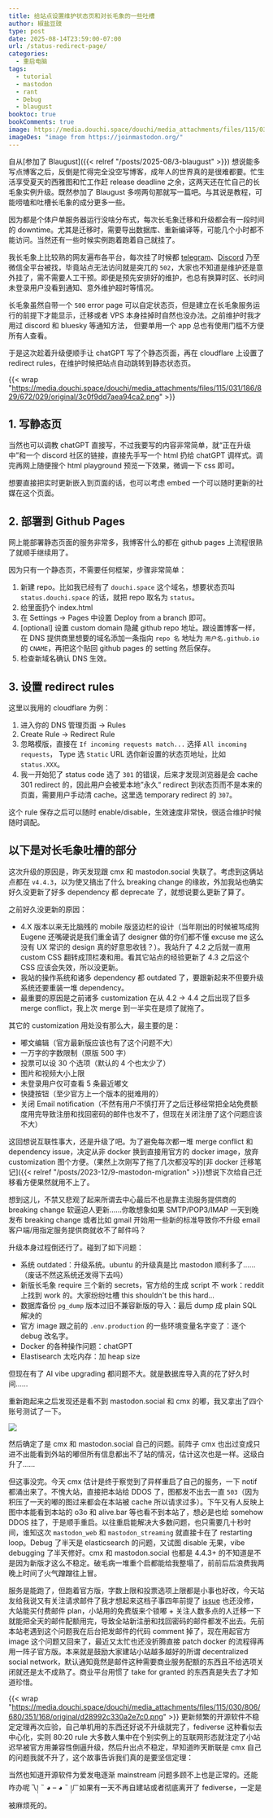 ```yaml
---
title: 给站点设置维护状态页和对长毛象的一些吐槽
author: 椒盐豆豉
type: post
date: 2025-08-14T23:59:00-07:00
url: /status-redirect-page/
categories:
  - 重启电脑
tags:
  - tutorial
  - mastodon
  - rant
  - Debug
  - blaugust
booktoc: true
bookComments: true
image: https://media.douchi.space/douchi/media_attachments/files/115/031/635/557/720/011/original/95ffe814276ac819.png
imageDes: "image from https://joinmastodon.org/"
---
```


自从[参加了 Blaugust]({{< relref "/posts/2025-08/3-blaugust" >}}) 想说能多写点博客之后，反倒是忙得完全没空写博客，成年人的世界真的是很难都要。忙生活享受夏天的西雅图和忙工作赶 release deadline 之余，这两天还在忙自己的长毛象实例升级。既然参加了 Blaugust 多唠两句那就写一篇吧。与其说是教程，可能唠嗑和吐槽长毛象的成分更多一些。

<!--more-->

因为都是个体户单服务器运行没啥分布式，每次长毛象迁移和升级都会有一段时间的 downtime。尤其是迁移时，需要导出数据库、重新编译等，可能几个小时都不能访问。当然还有一些时候实例跑着跑着自己就挂了。

我长毛象上比较熟的网友遍布各平台，每次挂了时候都 [telegram](https://t.me/mtfront)、[Discord](https://discord.gg/cESS4JpsdG) 乃至微信全平台被找，毕竟站点无法访问就是突兀的 `502`，大家也不知道是维护还是意外挂了，需不需要人工干预。即便是预先安排好的维护，也总有换算时区、长时间未登录用户没看到通知、意外维护超时等情况。


长毛象虽然自带一个 `500` error page 可以自定状态页，但是建立在长毛象服务运行的前提下才能显示，迁移或者 VPS 本身挂掉时自然也没办法。之前维护时我才用过 discord 和 bluesky 等通知方法， 但要单用一个 app 总也有使用门槛不方便所有人查看。

于是这次趁着升级便顺手让 chatGPT 写了个静态页面，再在 cloudflare 上设置了 redirect rules，在维护时候把站点自动跳转到静态状态页。

{{< wrap "https://media.douchi.space/douchi/media_attachments/files/115/031/186/829/672/029/original/3c0f9dd7aea94ca2.png" >}}
## 1. 写静态页
当然也可以调教 chatGPT 直接写，不过我要写的内容非常简单，就“正在升级中”和一个 discord 社区的链接，直接先手写一个 html 扔给 chatGPT 调样式。调完再网上随便搜个 html playground 预览一下效果，微调一下 css 即可。

想要直接把实时更新嵌入到页面的话，也可以考虑 embed 一个可以随时更新的社媒在这个页面。

## 2. 部署到 Github Pages
网上能部署静态页面的服务非常多，我博客什么的都在 github pages 上流程很熟了就顺手继续用了。

因为只有一个静态页，不需要任何框架，步骤非常简单：
1. 新建 repo。比如我已经有了 `douchi.space` 这个域名，想要状态页叫 `status.douchi.space` 的话，就把 repo 取名为 `status`。
2. 给里面扔个 index.html
3. 在 Settings -> Pages 中设置 Deploy from a branch 即可。
4. [optional] 设置 custom domain 隐藏 github repo 地址。跟设置博客一样，在 DNS 提供商里想要的域名添加一条指向 `repo 名` 地址为 `用户名.github.io` 的 `CNAME`，再把这个贴回 github pages 的 setting 然后保存。
5. 检查新域名确认 DNS 生效。

## 3. 设置 redirect rules
这里以我用的 cloudflare 为例：
1. 进入你的 DNS 管理页面 -> Rules
2. Create Rule -> Redirect Rule
3. 忽略模版，直接在 `If incoming requests match...` 选择 `All incoming requests`， Type 选 `Static` URL 选你新设置的状态页地址，比如 `status.XXX`。
4. 我一开始犯了 status code 选了 `301` 的错误，后来才发现浏览器是会 cache 301 redirect 的，因此用户会被爱本地”永久“ redirect 到状态页而不是本来的页面，需要用户手动清 cache。这里选 temporary redirect 的 `307`。

这个 rule 保存之后可以随时 enable/disable，生效速度非常快，很适合维护时候随时调配。

## 以下是对长毛象吐槽的部分
这次升级的原因是，昨天发现跟 cmx 和 mastodon.social 失联了。考虑到这俩站点都在 `v4.4.3`，以为使又搞出了什么 breaking change 的缘故，外加我站也确实好久没更新了好多 dependency 都 deprecate 了，就想说要么更新了算了。

之前好久没更新的原因：
-  4.X 版本以来无比脑残的 mobile 版竖边栏的设计（当年刚出的时候被骂成狗 Eugene 还嘴硬说是我们重金请了 designer 做的你们都不懂 excuse me 这么没有 UX 常识的 design 真的好意思收钱？）。我站升了 4.2 之后就一直用 custom CSS 翻转成顶栏凑和用。看其它站点的经验更新了 4.3 之后这个 CSS 应该会失效，所以没更新。
- 我站的操作系统和诸多 dependency 都 outdated 了，要跟新起来不但要升级系统还要重装一堆 dependency。
- 最重要的原因是之前诸多 customization 在从 4.2 -> 4.4 之后出现了巨多 merge conflict，我上次 merge 到一半实在是烦了就拖了。

其它的 customization 用处没有那么大，最主要的是：
- 嘟文编辑（官方最新版应该也有了这个问题不大）
- 一万字的字数限制（原版 500 字）
- 投票可以设 30 个选项（默认的 4 个也太少了）
- 图片和视频大小上限
- 未登录用户仅可查看 5 条最近嘟文
- 快捷按钮（至少官方上一个版本的挺难用的）
- 关闭 Email notification（不然有用户不慎打开了之后迁移经常把全站免费额度用完导致注册和找回密码的邮件也发不了，但现在关闭注册了这个问题应该不大）

这回想说互联性事大，还是升级了吧。为了避免每次都一堆 merge conflict 和 dependency issue，决定从非 docker 换到直接用官方的 docker image，放弃 customization 图个方便。（果然上次刚写了拖了几次都没写的[非 docker 迁移笔记]({{< relref "/posts/2023-12/9-mastodon-migration" >}})想说下次给自己迁移看方便果然就用不上了。

想到这儿，不禁又悲观了起来所谓去中心最后不也是靠主流服务提供商的 breaking change 软逼迫人更新……你敢想象如果 SMTP/POP3/IMAP 一天到晚发布 breaking change 或者比如 gmail 开始用一些新的标准导致你不升级 email 客户端/用指定服务提供商就收不了邮件吗？

升级本身过程倒还行了。碰到了如下问题：
- 系统 outdated：升级系统。ubuntu 的升级真是比 mastodon 顺利多了……（废话不然这系统还发得下去吗）
- 新版长毛象 require 三个新的 secrets，官方给的生成 script 不 work：reddit 上找到 work 的。大家纷纷吐槽 this shouldn't be this hard...
- 数据库备份 `pg_dump` 版本过旧不兼容新版的导入：最后 dump 成 plain SQL 解决的
- 官方 image 跟之前的 `.env.production` 的一些环境变量名字变了：逐个 debug 改名字。
- Docker 的各种操作问题：chatGPT
- Elastisearch 太吃内存：加 heap size

但现在有了 AI vibe upgrading 都问题不大。就是数据库导入真的花了好久时间……

重新跑起来之后发现还是看不到 mastodon.social 和 cmx 的嘟，我又拿出了四个账号测试了一下。

![](https://media.douchi.space/douchi/media_attachments/files/115/025/855/028/783/759/original/a4fe2a7988ff2882.png)

然后确定了是 cmx 和 mastodon.social 自己的问题。前阵子 cmx 也出过变成只进不出能看到外站的嘟但所有信息都出不了站的情况，估计这次也是一样。这级白升了…… 

但这事没完。今天 cmx 估计是终于察觉到了异样重启了自己的服务，一下 notif 都涌出来了。不愧大站，直接把本站给 DDOS 了，图都发不出去一直 `503`（因为积压了一天的嘟的图过来都会在本站被 cache 所以请求过多）。下午又有人反映上图中本能看到本站的 o3o 和 alive.bar 等也看不到本站了，想必是也给 somehow DDOS 挂了，于是顺手重启。以往重启能解决大多数问题，也只需要几十秒时间，谁知这次 `mastodon_web` 和 `mastodon_streaming` 就直接卡在了 restarting loop。Debug 了半天是 elasticsearch 的问题，又试图 disable 无果，vibe debugging 了半天修好。cmx 和 mastodon.social 也都是 4.4.3+ 的不知道是不是因为新版才这么不稳定。破毛病一堆重个启都能给我整塌了，前前后后浪费我两晚上时间了火气蹭蹭往上冒。

服务是能跑了，但跑着官方版，字数上限和投票选项上限都是小事也好改，今天站友给我说又有关注请求邮件了我才想起来这档子事四年前提了 [issue](https://github.com/mastodon/mastodon/issues/15495) 也还没修，大站能买付费邮件 plan，小站用的免费版来个锁嘟 + 关注人数多点的人迁移一下就能把全天的邮件配额用完，导致全站新注册和找回密码的邮件都发不出去。先前本站老遇到这个问题我在后台把发邮件的代码 comment 掉了，现在用起官方 image 这个问题又回来了，最近又太忙也还没折腾直接 patch docker 的流程得再用一阵子官方版。本来就是鼓励大家建站小站越多越好的所谓 decentralized social network，默认通知竟然是邮件这种需要商业服务配额的东西且不给选项关闭就还是太不成熟了。商业平台用惯了 take for granted 的东西真是失去了才知道珍惜。

{{< wrap "https://media.douchi.space/douchi/media_attachments/files/115/030/806/680/351/168/original/d28992c330a2e7c0.png" >}}
更新频繁的开源软件不稳定定理再次应验，自己单机用的东西还好说不升级就完了，fediverse 这种看似去中心化，实则 80:20 rule 大多数人集中在个别实例上的互联网形态就注定了小站迟早被官方用兼容性倒逼升级，然后升出点不稳定，早知道昨天断联是 cmx 自己的问题我就不升了，这个故事告诉我们真的是要坚信定理：

当然也知道开源软件为爱发电逐渐 mainstream 问题多顾不上也是正常的。还能咋办呢乁། ˵ ◕ – ◕ ˵ །ㄏ如果有一天不再自建站或者彻底离开了 fediverse，一定是被麻烦死的。